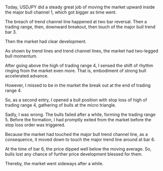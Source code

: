 Today, USDJPY did a steady great job of moving the market upward inside the major bull channel 1, which got bigger as time went.

The breach of trend channel line happened at two bar reversal. Then a trading range, then, downward breakout, then touch of the major bull trend bar 3.

Then the market had clear development.

As shown by trend lines and trend channel lines, the market had two-legged bull momentum.

After going above the high of trading range 4, I sensed the shift of rhythm ringing from the market even more. That is, embodiment of strong bull accelerated advance.

However, I missed to be in the market the break out at the end of trading range 4.

So, as a second entry, I opened a bull position with stop loss of high of trading range 4, gathering of bulls at the micro triangle.

Sadly, I was wrong. The bulls failed after a while, forming the trading range 5. Before the formation, I had promptly exited from the market before the stop loss order was triggered.

Because the market had touched the major bull trend channel line, as a consequence, it moved down to touch the major trend line around at bar 6.

At the time of bar 6, the price dipped well below the moving average. So, bulls lost any chance of further price development blessed for them.

Thereby, the market went sideways after a while.
